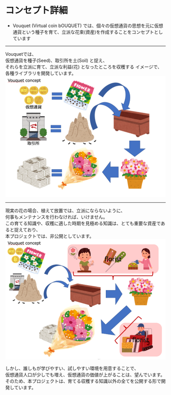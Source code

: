 コンセプト詳細
===

* Vouquet (Virtual coin bOUQUET) では、個々の仮想通貨の思想を元に仮想通貨という種子を育て、立派な花束(資産)を作成することをコンセプトとしています

---

Vouquetでは、  
仮想通貨を種子(Seed)、取引所を土(Soil) と捉え、  
それらを立派に育て、立派な利益(花) となったところを収穫する イメージで、  
各種ライブラリを開発しています。  
![Concept01](./media/Vouquet_concept01.png)

---

現実の花の場合、植えて放置では、立派にならないように、  
何事もメンテナンスを行わなければ、いけません。  
この育てる知識や、収穫に適した時期を見極める知識は、とても重要な資産であると捉えており、  
本プロジェクトでは、非公開としています。  
![Concept02](./media/Vouquet_concept02.png)

しかし、誰しもが学びやすい、試しやすい環境を用意することで、  
仮想通貨人口が少しでも増え、仮想通貨の価値が上がることは、望んでいます。  
そのため、本プロジェクトは、育てる収穫する知識以外の全てを公開する形で開発しています。  
